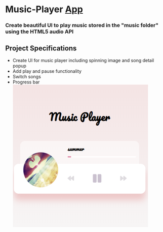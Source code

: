 # Music-Player [App](https://tudorbejinari.github.io/music-player/)

### Create beautiful UI to play music stored in the "music folder" using the HTML5 audio API

## Project Specifications
* Create UI for music player including spinning image and song detail popup
* Add play and pause functionality
* Switch songs
* Progress bar
![img](https://github.com/tudorbejinari/music-player/blob/master/images/music.png)
